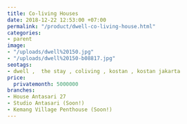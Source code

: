 ```yaml
---
title: Co-living Houses
date: 2018-12-22 12:53:00 +07:00
permalink: "/product/dwell-co-living-house.html"
categories:
- parent
image:
- "/uploads/dwell%20150.jpg"
- "/uploads/dwell%20150-b08817.jpg"
seotags:
- dwell ,  the stay , coliving , kostan , kostan jakarta
price:
  privatemonth: 5000000
branches:
- House Antasari 27
- Studio Antasari (Soon!)
- Kemang Village Penthouse (Soon!)
---
```


